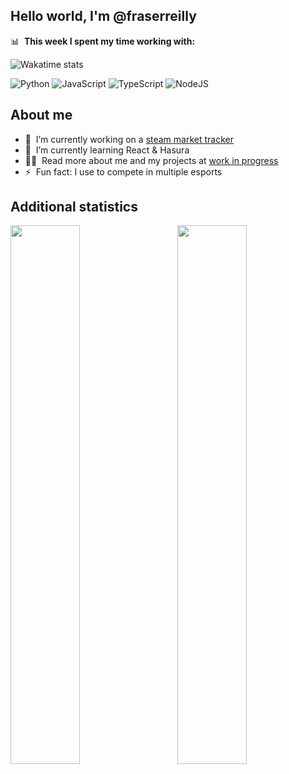 ## Hello world, I'm @fraserreilly

📊 &nbsp;**This week I spent my time working with:**

![Wakatime stats](https://github-readme-stats.vercel.app/api/wakatime?username=@fraserreilly&hide_title=true&hide_border=true&langs_count=5&theme=tokyonight)

![Python](https://img.shields.io/badge/python-3670A0?style=for-the-badge&logo=python&logoColor=ffdd54)
![JavaScript](https://img.shields.io/badge/javascript-%23323330.svg?style=for-the-badge&logo=javascript&logoColor=%23F7DF1E)
![TypeScript](https://img.shields.io/badge/typescript-%23007ACC.svg?style=for-the-badge&logo=typescript&logoColor=white)
![NodeJS](https://img.shields.io/badge/node.js-6DA55F?style=for-the-badge&logo=node.js&logoColor=white)

## About me
- 🔭 &nbsp;I’m currently working on a [steam market tracker](https://github.com/fraserreilly/steam-item-tracker)
- 🌱 &nbsp;I’m currently learning React & Hasura
- 👨‍💻 &nbsp;Read more about me and my projects at [work in progress]()
- ⚡ &nbsp;Fun fact: I use to compete in multiple esports

## Additional statistics

<img align="left" width="47%" src="https://github-readme-stats.vercel.app/api?username=fraserreilly&show_icons=true&theme=tokyonight"/>
<img align="right" width="47%" src="https://github-readme-stats.vercel.app/api/top-langs/?username=fraserreilly&layout=compact&theme=tokyonight"/>
